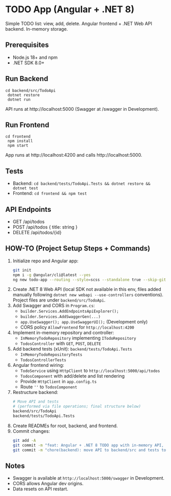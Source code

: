 # TODO App (Angular + .NET 8)

Simple TODO list: view, add, delete. Angular frontend + .NET Web API backend. In-memory storage.

## Prerequisites
- Node.js 18+ and npm
- .NET SDK 8.0+

## Run Backend
```
cd backend/src/TodoApi
 dotnet restore
 dotnet run
```
API runs at http://localhost:5000 (Swagger at /swagger in Development).

## Run Frontend
```
cd frontend
 npm install
 npm start
```
App runs at http://localhost:4200 and calls http://localhost:5000.

## Tests
- Backend: `cd backend/tests/TodoApi.Tests && dotnet restore && dotnet test`
- Frontend: `cd frontend && npm test`

## API Endpoints
- GET /api/todos
- POST /api/todos { title: string }
- DELETE /api/todos/{id}

## HOW-TO (Project Setup Steps + Commands)
1. Initialize repo and Angular app:
   ```bash
   git init
   npm i -g @angular/cli@latest --yes
   ng new todo-app --routing --style=scss --standalone true --skip-git --directory "frontend" --strict true --ssr false
   ```
2. Create .NET 8 Web API (local SDK not available in this env, files added manually following `dotnet new webapi --use-controllers` conventions). Project files are under `backend/src/TodoApi`.
3. Add Swagger and CORS in `Program.cs`:
   - `builder.Services.AddEndpointsApiExplorer();`
   - `builder.Services.AddSwaggerGen(...)`
   - `app.UseSwagger(); app.UseSwaggerUI();` (Development only)
   - CORS policy `AllowFrontend` for `http://localhost:4200`
4. Implement in-memory repository and controller:
   - `InMemoryTodoRepository` implementing `ITodoRepository`
   - `TodosController` with `GET`, `POST`, `DELETE`
5. Add backend tests (xUnit): `backend/tests/TodoApi.Tests`
   - `InMemoryTodoRepositoryTests`
   - `TodosControllerTests`
6. Angular frontend wiring:
   - `TodoService` using `HttpClient` to `http://localhost:5000/api/todos`
   - `TodosComponent` with add/delete and list rendering
   - Provide `HttpClient` in `app.config.ts`
   - Route `''` to `TodosComponent`
7. Restructure backend:
   ```bash
   # Move API and tests
   # (performed via file operations; final structure below)
   backend/src/TodoApi
   backend/tests/TodoApi.Tests
   ```
8. Create READMEs for root, backend, and frontend.
9. Commit changes:
   ```bash
   git add -A
   git commit -m "feat: Angular + .NET 8 TODO app with in-memory API, tests, and README"
   git commit -m "chore(backend): move API to backend/src and tests to backend/tests; add READMEs and update solution"
   ```

## Notes
- Swagger is available at `http://localhost:5000/swagger` in Development.
- CORS allows Angular dev origins.
- Data resets on API restart.
